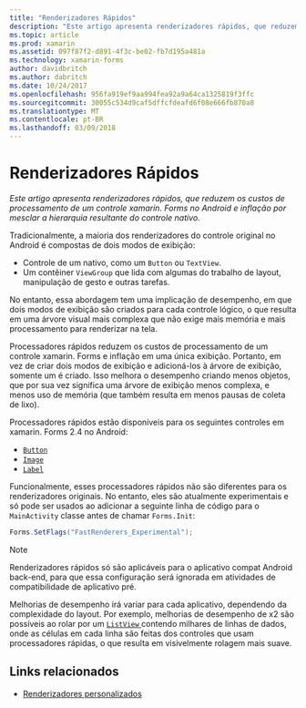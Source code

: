 ```yaml
---
title: "Renderizadores Rápidos"
description: "Este artigo apresenta renderizadores rápidos, que reduzem os custos de processamento de um controle xamarin. Forms no Android e inflação por mesclar a hierarquia resultante do controle nativo."
ms.topic: article
ms.prod: xamarin
ms.assetid: 097f87f2-d891-4f3c-be02-fb7d195a481a
ms.technology: xamarin-forms
author: davidbritch
ms.author: dabritch
ms.date: 10/24/2017
ms.openlocfilehash: 956fa919ef9aa994fea92a9a64ca1325819f3ffc
ms.sourcegitcommit: 30055c534d9caf5dffcfdeafd6f08e666fb870a8
ms.translationtype: MT
ms.contentlocale: pt-BR
ms.lasthandoff: 03/09/2018
---
```

# <a name="fast-renderers"></a>Renderizadores Rápidos

_Este artigo apresenta renderizadores rápidos, que reduzem os custos de processamento de um controle xamarin. Forms no Android e inflação por mesclar a hierarquia resultante do controle nativo._

Tradicionalmente, a maioria dos renderizadores do controle original no Android é compostas de dois modos de exibição:

- Controle de um nativo, como um `Button` ou `TextView`.
- Um contêiner `ViewGroup` que lida com algumas do trabalho de layout, manipulação de gesto e outras tarefas.

No entanto, essa abordagem tem uma implicação de desempenho, em que dois modos de exibição são criados para cada controle lógico, o que resulta em uma árvore visual mais complexa que não exige mais memória e mais processamento para renderizar na tela.

Processadores rápidos reduzem os custos de processamento de um controle xamarin. Forms e inflação em uma única exibição. Portanto, em vez de criar dois modos de exibição e adicioná-los à árvore de exibição, somente um é criado. Isso melhora o desempenho criando menos objetos, que por sua vez significa uma árvore de exibição menos complexa, e menos uso de memória (que também resulta em menos pausas de coleta de lixo).

Processadores rápidos estão disponíveis para os seguintes controles em xamarin. Forms 2.4 no Android:

- [`Button`](https://developer.xamarin.com/api/type/Xamarin.Forms.Button/)
- [`Image`](https://developer.xamarin.com/api/type/Xamarin.Forms.Image/)
- [`Label`](https://developer.xamarin.com/api/type/Xamarin.Forms.Label/)

Funcionalmente, esses processadores rápidos não são diferentes para os renderizadores originais. No entanto, eles são atualmente experimentais e só pode ser usados ao adicionar a seguinte linha de código para o `MainActivity` classe antes de chamar `Forms.Init`:

```csharp
Forms.SetFlags("FastRenderers_Experimental");
```

> [!NOTE]
> Renderizadores rápidos só são aplicáveis para o aplicativo compat Android back-end, para que essa configuração será ignorada em atividades de compatibilidade de aplicativo pré.

Melhorias de desempenho irá variar para cada aplicativo, dependendo da complexidade do layout. Por exemplo, melhorias de desempenho de x2 são possíveis ao rolar por um [ `ListView` ](https://developer.xamarin.com/api/type/Xamarin.Forms.ListView/) contendo milhares de linhas de dados, onde as células em cada linha são feitas dos controles que usam processadores rápidas, o que resulta em visivelmente rolagem mais suave.


## <a name="related-links"></a>Links relacionados

- [Renderizadores personalizados](~/xamarin-forms/app-fundamentals/custom-renderer/index.md)
